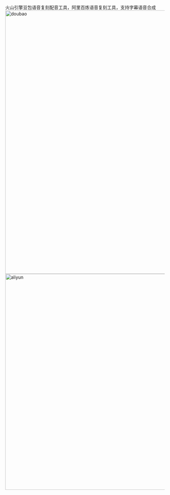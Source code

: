 火山引擎豆包语音复刻配音工具，阿里百炼语音复刻工具，支持字幕语音合成
<img width="852" height="832" alt="doubao" src="https://github.com/user-attachments/assets/2fad3681-dd53-4bec-926d-32b35d303ff3" />
<img width="902" height="682" alt="aliyun" src="https://github.com/user-attachments/assets/5ca63715-bc62-4890-ab37-c86dfa423644" />



